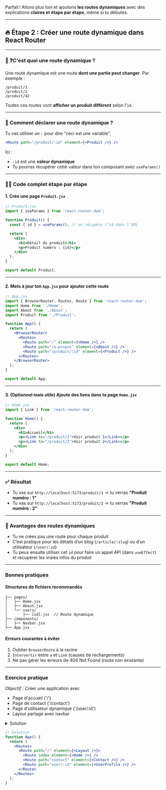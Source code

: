 Parfait ! Allons plus loin et ajoutons **les routes dynamiques** avec des explications **claires et étape par étape**, même si tu débutes.

---

## 🔥 Étape 2 : Créer une **route dynamique** dans React Router

---

### 📌 ❓C'est quoi une route dynamique ?

Une route dynamique est une route **dont une partie peut changer**. Par exemple :

```
/produit/1
/produit/2
/produit/42
```

Toutes ces routes vont **afficher un produit différent** selon l’`id`.

---

### 🧠 Comment déclarer une route dynamique ?

Tu vas utiliser un `:` pour dire "ceci est une variable".

```jsx
<Route path="/produit/:id" element={<Produit />} />
```

Ici :

* `:id` est une **valeur dynamique**
* Tu pourras récupérer cette valeur dans ton composant avec `useParams()`

---

### 👨‍💻 Code complet étape par étape

#### 1. Crée une page `Produit.jsx`

```jsx
// Produit.jsx
import { useParams } from 'react-router-dom';

function Produit() {
  const { id } = useParams(); // on récupère l’id dans l’URL

  return (
    <div>
      <h1>Détail du produit</h1>
      <p>Produit numéro : {id}</p>
    </div>
  );
}

export default Produit;
```

---

#### 2. Mets à jour ton `App.jsx` pour ajouter cette route

```jsx
// App.jsx
import { BrowserRouter, Routes, Route } from 'react-router-dom';
import Home from './Home';
import About from './About';
import Produit from './Produit';

function App() {
  return (
    <BrowserRouter>
      <Routes>
        <Route path="/" element={<Home />} />
        <Route path="/a-propos" element={<About />} />
        <Route path="/produit/:id" element={<Produit />} />
      </Routes>
    </BrowserRouter>
  );
}

export default App;
```

---

#### 3. (Optionnel mais utile) Ajoute des liens dans ta page `Home.jsx`

```jsx
// Home.jsx
import { Link } from 'react-router-dom';

function Home() {
  return (
    <div>
      <h1>Accueil</h1>
      <p><Link to="/produit/1">Voir produit 1</Link></p>
      <p><Link to="/produit/2">Voir produit 2</Link></p>
    </div>
  );
}

export default Home;
```

---

### ✅ Résultat

* Tu vas sur `http://localhost:5173/produit/1` → tu verras **"Produit numéro : 1"**
* Tu vas sur `http://localhost:5173/produit/2` → tu verras **"Produit numéro : 2"**

---

### 🔎 Avantages des routes dynamiques

* Tu ne crées pas une route pour chaque produit
* C’est pratique pour les détails d’un blog (`/article/:slug`) ou d’un utilisateur (`/user/:id`)
* Tu peux ensuite utiliser cet `id` pour faire un appel API (dans `useEffect`) et récupérer les vraies infos du produit


---
### Bonnes pratiques

#### Structures de fichiers recommandés

````src/
├── pages/
│   ├── Home.jsx
│   ├── About.jsx
│   └── users/
│       ├── [id].jsx  // Route dynamique
├── components/
│   ├── Navbar.jsx
├── App.jsx
````

#### Erreurs courantes à éviter
1. Oublier `BrowserRoute` à la racine
2. `Intervertir` entre `a` et `Link` (causes de rechargements)
3. Ne pas gérer les erreurs de 404 Not Found (route non existante)
---

### Exercice pratique

*Objectif* : Créer une application avec
* Page d'accueil ('/')
* Page de contact ('/contact')
* Page d'utilisateur dynamique ('/user/:id')
* Layout partagé avec navbar

<details><summary>Solution</summary></details>

````jsx
// Solution
function App() {
  return (
    <Routes>
      <Route path="/" element={<Layout />}>
        <Route index element={<Home />} />
        <Route path="contact" element={<Contact />} />
        <Route path="user/:id" element={<UserProfile />} />
      </Route>
    </Routes>
  );
}
````